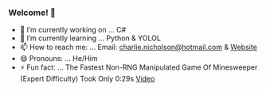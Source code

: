 ### Welcome! 👋


- 🔭 I’m currently working on ... C#
- 🌱 I’m currently learning ... Python & YOLOL
- 📫 How to reach me: ... Email: charlie.nicholson@hotmail.com & [Website](nicholson.code)
- 😄 Pronouns: ... He/Him
- ⚡ Fun fact: ... The Fastest Non-RNG Manipulated Game Of Minesweeper (Expert Difficulty) Took Only 0:29s [Video](https://www.youtube.com/watch?v=aKML1EbVCvY&t)


